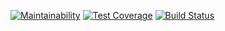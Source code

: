 [![Maintainability](https://api.codeclimate.com/v1/badges/a3301dfe51150f08c777/maintainability)](https://codeclimate.com/github/ethelle/project-lvl1-s160/maintainability)
[![Test Coverage](https://api.codeclimate.com/v1/badges/a3301dfe51150f08c777/test_coverage)](https://codeclimate.com/github/ethelle/project-lvl1-s160/test_coverage)
[![Build Status](https://travis-ci.org/ethelle/project-lvl1-s160.svg?branch=master)](https://travis-ci.org/ethelle/project-lvl1-s160)